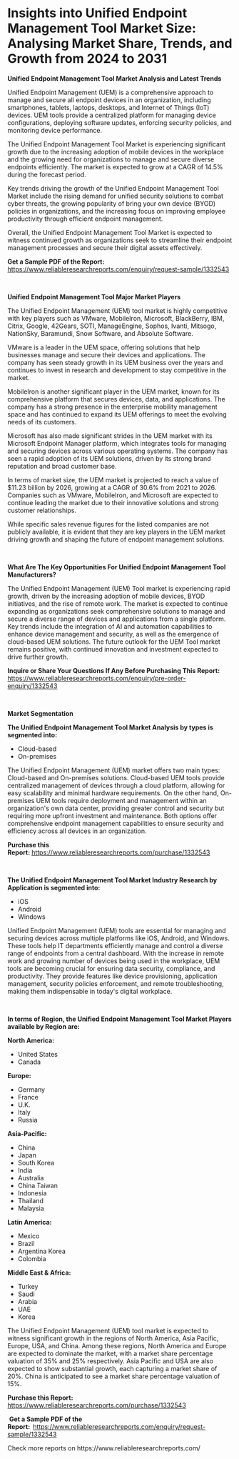 <p><h1>Insights into Unified Endpoint Management Tool Market Size: Analysing Market Share, Trends, and Growth from 2024 to 2031</h1></p><p><strong>Unified Endpoint Management Tool Market Analysis and Latest Trends</strong></p>
<p><p>Unified Endpoint Management (UEM) is a comprehensive approach to manage and secure all endpoint devices in an organization, including smartphones, tablets, laptops, desktops, and Internet of Things (IoT) devices. UEM tools provide a centralized platform for managing device configurations, deploying software updates, enforcing security policies, and monitoring device performance.</p><p>The Unified Endpoint Management Tool Market is experiencing significant growth due to the increasing adoption of mobile devices in the workplace and the growing need for organizations to manage and secure diverse endpoints efficiently. The market is expected to grow at a CAGR of 14.5% during the forecast period.</p><p>Key trends driving the growth of the Unified Endpoint Management Tool Market include the rising demand for unified security solutions to combat cyber threats, the growing popularity of bring your own device (BYOD) policies in organizations, and the increasing focus on improving employee productivity through efficient endpoint management.</p><p>Overall, the Unified Endpoint Management Tool Market is expected to witness continued growth as organizations seek to streamline their endpoint management processes and secure their digital assets effectively.</p></p>
<p><strong>Get a Sample PDF of the Report:&nbsp;</strong> <a href="https://www.reliableresearchreports.com/enquiry/request-sample/1332543">https://www.reliableresearchreports.com/enquiry/request-sample/1332543</a></p>
<p>&nbsp;</p>
<p><strong>Unified Endpoint Management Tool Major Market Players</strong></p>
<p><p>The Unified Endpoint Management (UEM) tool market is highly competitive with key players such as VMware, MobileIron, Microsoft, BlackBerry, IBM, Citrix, Google, 42Gears, SOTI, ManageEngine, Sophos, Ivanti, Mitsogo, NationSky, Baramundi, Snow Software, and Absolute Software.</p><p>VMware is a leader in the UEM space, offering solutions that help businesses manage and secure their devices and applications. The company has seen steady growth in its UEM business over the years and continues to invest in research and development to stay competitive in the market.</p><p>MobileIron is another significant player in the UEM market, known for its comprehensive platform that secures devices, data, and applications. The company has a strong presence in the enterprise mobility management space and has continued to expand its UEM offerings to meet the evolving needs of its customers.</p><p>Microsoft has also made significant strides in the UEM market with its Microsoft Endpoint Manager platform, which integrates tools for managing and securing devices across various operating systems. The company has seen a rapid adoption of its UEM solutions, driven by its strong brand reputation and broad customer base.</p><p>In terms of market size, the UEM market is projected to reach a value of $11.23 billion by 2026, growing at a CAGR of 30.6% from 2021 to 2026. Companies such as VMware, MobileIron, and Microsoft are expected to continue leading the market due to their innovative solutions and strong customer relationships.</p><p>While specific sales revenue figures for the listed companies are not publicly available, it is evident that they are key players in the UEM market driving growth and shaping the future of endpoint management solutions.</p></p>
<p>&nbsp;</p>
<p><strong>What Are The Key Opportunities For Unified Endpoint Management Tool Manufacturers?</strong></p>
<p><p>The Unified Endpoint Management (UEM) Tool market is experiencing rapid growth, driven by the increasing adoption of mobile devices, BYOD initiatives, and the rise of remote work. The market is expected to continue expanding as organizations seek comprehensive solutions to manage and secure a diverse range of devices and applications from a single platform. Key trends include the integration of AI and automation capabilities to enhance device management and security, as well as the emergence of cloud-based UEM solutions. The future outlook for the UEM Tool market remains positive, with continued innovation and investment expected to drive further growth.</p></p>
<p><strong>Inquire or Share Your Questions If Any Before Purchasing This Report:</strong> <a href="https://www.reliableresearchreports.com/enquiry/pre-order-enquiry/1332543">https://www.reliableresearchreports.com/enquiry/pre-order-enquiry/1332543</a></p>
<p>&nbsp;</p>
<p><strong>Market Segmentation</strong></p>
<p><strong>The Unified Endpoint Management Tool Market Analysis by types is segmented into:</strong></p>
<p><ul><li>Cloud-based</li><li>On-premises</li></ul></p>
<p><p>The Unified Endpoint Management (UEM) market offers two main types: Cloud-based and On-premises solutions. Cloud-based UEM tools provide centralized management of devices through a cloud platform, allowing for easy scalability and minimal hardware requirements. On the other hand, On-premises UEM tools require deployment and management within an organization's own data center, providing greater control and security but requiring more upfront investment and maintenance. Both options offer comprehensive endpoint management capabilities to ensure security and efficiency across all devices in an organization.</p></p>
<p><strong>Purchase this Report:&nbsp;</strong><a href="https://www.reliableresearchreports.com/purchase/1332543">https://www.reliableresearchreports.com/purchase/1332543</a></p>
<p>&nbsp;</p>
<p><strong>The Unified Endpoint Management Tool Market Industry Research by Application is segmented into:</strong></p>
<p><ul><li>iOS</li><li>Android</li><li>Windows</li></ul></p>
<p><p>Unified Endpoint Management (UEM) tools are essential for managing and securing devices across multiple platforms like iOS, Android, and Windows. These tools help IT departments efficiently manage and control a diverse range of endpoints from a central dashboard. With the increase in remote work and growing number of devices being used in the workplace, UEM tools are becoming crucial for ensuring data security, compliance, and productivity. They provide features like device provisioning, application management, security policies enforcement, and remote troubleshooting, making them indispensable in today's digital workplace.</p></p>
<p>&nbsp;</p>
<p><strong>In terms of Region, the Unified Endpoint Management Tool Market Players available by Region are:</strong></p>
<p>
    <p> <strong> North America: </strong>
        <ul>
            <li>United States</li>
            <li>Canada</li>
        </ul>
        </p> 
    <p> <strong> Europe: </strong>
        <ul>
            <li>Germany</li>
            <li>France</li>
            <li>U.K.</li>
            <li>Italy</li>
            <li>Russia</li>
        </ul>
        </p> 
    <p> <strong> Asia-Pacific: </strong>
        <ul>
            <li>China</li>
            <li>Japan</li>
            <li>South Korea</li>
            <li>India</li>
            <li>Australia</li>
            <li>China Taiwan</li>
            <li>Indonesia</li>
            <li>Thailand</li>
            <li>Malaysia</li>
        </ul>
        </p> 
    <p> <strong> Latin America: </strong>
        <ul>
            <li>Mexico</li>
            <li>Brazil</li>
            <li>Argentina Korea</li>
            <li>Colombia</li>
        </ul>
        </p> 
    <p> <strong> Middle East & Africa: </strong>
        <ul>
            <li>Turkey</li>
            <li>Saudi</li>
            <li>Arabia</li>
            <li>UAE</li>
            <li>Korea</li>
        </ul>
    </p>
    </p>
<p><p>The Unified Endpoint Management (UEM) tool market is expected to witness significant growth in the regions of North America, Asia Pacific, Europe, USA, and China. Among these regions, North America and Europe are expected to dominate the market, with a market share percentage valuation of 35% and 25% respectively. Asia Pacific and USA are also expected to show substantial growth, each capturing a market share of 20%. China is anticipated to see a market share percentage valuation of 15%.</p></p>
<p><strong>Purchase this Report: </strong><a href="https://www.reliableresearchreports.com/purchase/1332543">https://www.reliableresearchreports.com/purchase/1332543</a></p>
<p>&nbsp;<strong>Get a Sample PDF of the Report:&nbsp;&nbsp;</strong><a href="https://www.reliableresearchreports.com/enquiry/request-sample/1332543">https://www.reliableresearchreports.com/enquiry/request-sample/1332543</a></p>
<p><strong></strong></p>
<p>Check more reports on https://www.reliableresearchreports.com/</p>